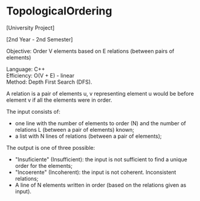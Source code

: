 # TopologicalOrdering
[University Project]

[2nd Year - 2nd Semester]

Objective: Order V elements based on E relations (between pairs of elements)

Language: C++  
Efficiency: O(V + E) - linear  
Method: Depth First Search (DFS).  

A relation is a pair of elements u, v representing element u would be before element v if all the elements were in order.

The input consists of:
- one line with the number of elements to order (N) and the number of relations L (between a pair of elements) known;
- a list with N lines of relations (between a pair of elements);

The output is one of three possible:
- "Insuficiente" (Insufficient): the input is not sufficient to find a unique order for the elements;
- "Incoerente" (Incoherent): the input is not coherent. Inconsistent relations;
- A line of N elements written in order (based on the relations given as input).
